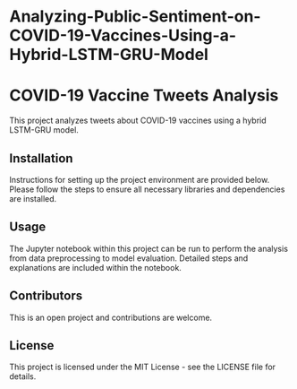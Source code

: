 # Analyzing-Public-Sentiment-on-COVID-19-Vaccines-Using-a-Hybrid-LSTM-GRU-Model
# COVID-19 Vaccine Tweets Analysis

This project analyzes tweets about COVID-19 vaccines using a hybrid LSTM-GRU model.

## Installation

Instructions for setting up the project environment are provided below. Please follow the steps to ensure all necessary libraries and dependencies are installed.

## Usage

The Jupyter notebook within this project can be run to perform the analysis from data preprocessing to model evaluation. Detailed steps and explanations are included within the notebook.

## Contributors

This is an open project and contributions are welcome.

## License

This project is licensed under the MIT License - see the LICENSE file for details.
